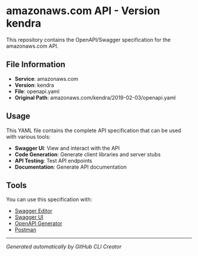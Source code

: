 # amazonaws.com API - Version kendra

This repository contains the OpenAPI/Swagger specification for the amazonaws.com API.

## File Information

- **Service**: amazonaws.com
- **Version**: kendra
- **File**: openapi.yaml
- **Original Path**: amazonaws.com/kendra/2019-02-03/openapi.yaml

## Usage

This YAML file contains the complete API specification that can be used with various tools:

- **Swagger UI**: View and interact with the API
- **Code Generation**: Generate client libraries and server stubs
- **API Testing**: Test API endpoints
- **Documentation**: Generate API documentation

## Tools

You can use this specification with:

- [Swagger Editor](https://editor.swagger.io/)
- [Swagger UI](https://swagger.io/tools/swagger-ui/)
- [OpenAPI Generator](https://openapi-generator.tech/)
- [Postman](https://www.postman.com/)

---

*Generated automatically by GitHub CLI Creator*
